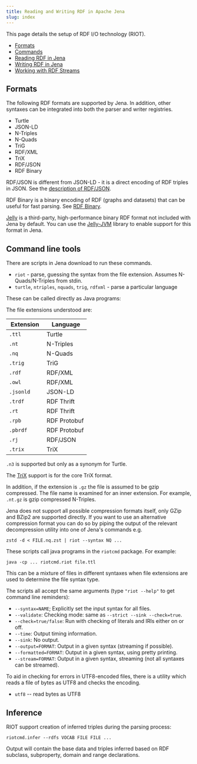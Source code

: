 ```yaml
---
title: Reading and Writing RDF in Apache Jena
slug: index
---
```


This page details the setup of RDF I/O technology (RIOT).

* [Formats](#formats)
* [Commands](#command-line-tools)
* [Reading RDF in Jena](rdf-input.html)
* [Writing RDF in Jena](rdf-output.html)
* [Working with RDF Streams](streaming-io.html)

## Formats

The following RDF formats are supported by Jena. In addition, other syntaxes
can be integrated into both the parser and writer registries.

- Turtle
- JSON-LD
- N-Triples
- N-Quads
- TriG
- RDF/XML
- TriX
- RDF/JSON
- RDF Binary

RDF/JSON is different from JSON-LD - it is a direct encoding of RDF triples in JSON.
See the [description of RDF/JSON](rdf-json.html).

RDF Binary is a binary encoding of RDF (graphs and datasets) that can be useful
for fast parsing.  See [RDF Binary](rdf-binary.html).

[Jelly](https://w3id.org/jelly) is a third-party, high-performance binary RDF format
not included with Jena by default. You can use the [Jelly-JVM](https://w3id.org/jelly/jelly-jvm)
library to enable support for this format in Jena.

## Command line tools

There are scripts in Jena download to run these commands.

- `riot` - parse, guessing the syntax from the file extension.
    Assumes N-Quads/N-Triples from stdin.
- `turtle`, `ntriples`, `nquads`, `trig`, `rdfxml` - parse a particular language

These can be called directly as Java programs:

The file extensions understood are:

| &nbsp;Extension&nbsp; |&nbsp; Language&nbsp; |
|-----------|--------------|
| `.ttl`    | Turtle       |
| `.nt`     | N-Triples    |
| `.nq`     | N-Quads      |
| `.trig`   | TriG         |
| `.rdf`    | RDF/XML      |
| `.owl`    | RDF/XML      |
| `.jsonld` | JSON-LD      |
| `.trdf`   | RDF Thrift   |
| `.rt`     | RDF Thrift   |
| `.rpb`    | RDF Protobuf |
| `.pbrdf`  | RDF Protobuf |
| `.rj`     | RDF/JSON     |
| `.trix`   | TriX         |

`.n3` is supported but only as a synonym for Turtle.

The [TriX](trix.html) support is for the core TriX format.

In addition, if the extension is `.gz` the file is assumed to be gzip
compressed. The file name is examined for an inner extension. For
example, `.nt.gz` is gzip compressed N-Triples.

Jena does not support all possible compression formats itself, only
GZip and BZip2 are supported directly.  If you want to use an 
alternative compression format you can do so by piping the output of the
relevant decompression utility into one of Jena's commands e.g.

    zstd -d < FILE.nq.zst | riot --syntax NQ ...

These scripts call java programs in the `riotcmd` package. For example:

    java -cp ... riotcmd.riot file.ttl

This can be a mixture of files in different syntaxes when file extensions
are used to determine the file syntax type.

The scripts all accept the same arguments (type `"riot --help"` to
get command line reminders):

-   `--syntax=NAME`; Explicitly set the input syntax for all files.
-   `--validate`: Checking mode: same as `--strict --sink --check=true`.
-   `--check=true/false`: Run with checking of literals and IRIs either on or off.
-   `--time`: Output timing information.
-   `--sink`: No output.
-   `--output=FORMAT`: Output in a given syntax (streaming if possible).
-   `--formatted=FORMAT`: Output in a given syntax, using pretty printing.
-   `--stream=FORMAT`: Output in a given syntax, streaming (not all syntaxes can be streamed).

To aid in checking for errors in UTF8-encoded files, there is a
utility which reads a file of bytes as UTF8 and checks the encoding.

-   `utf8` -- read bytes as UTF8

## Inference

RIOT support creation of inferred triples during the parsing
process:

    riotcmd.infer --rdfs VOCAB FILE FILE ...

Output will contain the base data and triples inferred based on
RDF subclass, subproperty, domain and range declarations.

